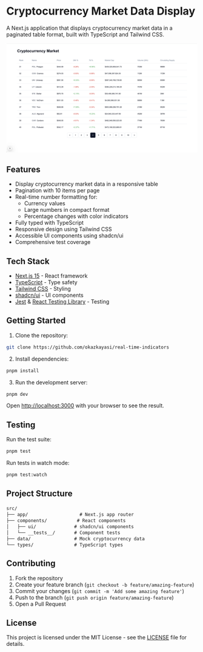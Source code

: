 # Cryptocurrency Market Data Display

A Next.js application that displays cryptocurrency market data in a paginated table format, built with TypeScript and Tailwind CSS.

![Cryptocurrency Market Data Table](./public/screenshot.png)

## Features

- Display cryptocurrency market data in a responsive table
- Pagination with 10 items per page
- Real-time number formatting for:
  - Currency values
  - Large numbers in compact format
  - Percentage changes with color indicators
- Fully typed with TypeScript
- Responsive design using Tailwind CSS
- Accessible UI components using shadcn/ui
- Comprehensive test coverage

## Tech Stack

- [Next.js 15](https://nextjs.org/) - React framework
- [TypeScript](https://www.typescriptlang.org/) - Type safety
- [Tailwind CSS](https://tailwindcss.com/) - Styling
- [shadcn/ui](https://ui.shadcn.com/) - UI components
- [Jest](https://jestjs.io/) & [React Testing Library](https://testing-library.com/react) - Testing

## Getting Started

1. Clone the repository:
```bash
git clone https://github.com/okazkayasi/real-time-indicators
```

2. Install dependencies:
```bash
pnpm install
```

3. Run the development server:
```bash
pnpm dev
```

Open [http://localhost:3000](http://localhost:3000) with your browser to see the result.

## Testing

Run the test suite:

```bash
pnpm test
```

Run tests in watch mode:

```bash
pnpm test:watch
```

## Project Structure

```
src/
├── app/                   # Next.js app router
├── components/           # React components
│   ├── ui/              # shadcn/ui components
│   └── __tests__/       # Component tests
├── data/                # Mock cryptocurrency data
└── types/               # TypeScript types
```

## Contributing

1. Fork the repository
2. Create your feature branch (`git checkout -b feature/amazing-feature`)
3. Commit your changes (`git commit -m 'Add some amazing feature'`)
4. Push to the branch (`git push origin feature/amazing-feature`)
5. Open a Pull Request

## License

This project is licensed under the MIT License - see the [LICENSE](LICENSE) file for details.
